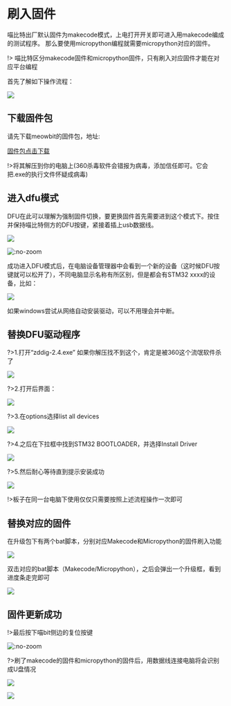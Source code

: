 # 刷入固件

喵比特出厂默认固件为makecode模式，上电打开开关即可进入用makecode编成的测试程序。
那么要使用micropython编程就需要micropython对应的固件。  

!> 喵比特区分makecode固件和micropython固件，只有刷入对应固件才能在对应平台编程

首先了解如下操作流程：

![](https://s2.ax1x.com/2019/01/26/knLtOK.png)

## 下载固件包

请先下载meowbit的固件包，地址:  

[固件包点击下载](http://cdn.kittenbot.cn/meowbit/dfutil.zip)

!>将其解压到你的电脑上(360杀毒软件会错报为病毒，添加信任即可。它会把.exe的执行文件怀疑成病毒)

## 进入dfu模式

DFU在此可以理解为强制固件切换，要更换固件首先需要进到这个模式下。按住并保持喵比特侧方的DFU按键，紧接着插上usb数据线。

![](https://s2.ax1x.com/2019/01/26/knLsSI.jpg)

![](https://s2.ax1x.com/2019/01/26/knL0FH.gif ':no-zoom')

成功进入DFU模式后，在电脑设备管理器中会看到一个新的设备（这时候DFU按键就可以松开了），不同电脑显示名称有所区别，但是都会有STM32 xxxx的设备，比如：

![](https://s2.ax1x.com/2019/01/26/knLcOf.png)

如果windows尝试从网络自动安装驱动，可以不用理会并中断。

## 替换DFU驱动程序


?>1.打开“zddig-2.4.exe” 如果你解压找不到这个，肯定是被360这个流氓软件杀了

![](https://s2.ax1x.com/2019/01/26/knLopn.png)

?>2.打开后界面：

![](https://s2.ax1x.com/2019/01/26/knLTlq.png)

?>3.在options选择list all devices

![](https://s2.ax1x.com/2019/01/26/knL760.png)

?>4.之后在下拉框中找到STM32 BOOTLOADER，并选择Install Driver

![](https://s2.ax1x.com/2019/01/26/knLHXV.png)

?>5.然后耐心等待直到提示安装成功

![](https://s2.ax1x.com/2019/01/26/knLqmT.png)

!>板子在同一台电脑下使用仅仅只需要按照上述流程操作一次即可

## 替换对应的固件

在升级包下有两个bat脚本，分别对应Makecode和Micropython的固件刷入功能

![](https://s2.ax1x.com/2019/01/26/knLL0U.png)

双击对应的bat脚本（Makecode/Micropython），之后会弹出一个升级框，看到进度条走完即可

![](https://s2.ax1x.com/2019/01/26/knLvtJ.png)

## 固件更新成功

!>最后按下喵bit侧边的复位按键  

![](https://s2.ax1x.com/2019/01/28/kKIAbQ.png ':no-zoom')

?>刷了makecode的固件和micropython的固件后，用数据线连接电脑将会识别成U盘情况

![](https://s2.ax1x.com/2019/01/26/knOEAe.png)

![](https://s2.ax1x.com/2019/01/26/knOVtH.png)

